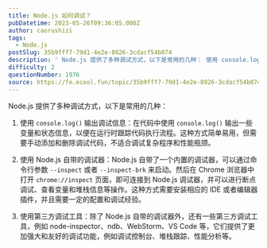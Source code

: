 ```yaml
---
title: Node.js 如何调试？
pubDatetime: 2023-05-26T09:36:05.000Z
author: caorushizi
tags:
  - Node.js
postSlug: 35b9fff7-79d1-4e2e-8926-3cdacf54b074
description: ' Node.js 提供了多种调试方式，以下是常用的几种： 使用 console.log() 输出调试信息：在代码中使用 console.log() 输出一些变量和状态信息，以便在运行时跟踪代码执行流程。这种方式简单易用，但需要手动添加和删除调试代码，不适合调试复杂程序和性能瓶颈。 使用 Node.js 自带的调试器：Node.js 自带了一个内置的调试器，可以通过命令行参数 --inspect 或'
difficulty: 2
questionNumber: 1976
source: https://fe.ecool.fun/topic/35b9fff7-79d1-4e2e-8926-3cdacf54b074
---
```


 Node.js 提供了多种调试方式，以下是常用的几种：

1. 使用 `console.log()` 输出调试信息：在代码中使用 `console.log()` 输出一些变量和状态信息，以便在运行时跟踪代码执行流程。这种方式简单易用，但需要手动添加和删除调试代码，不适合调试复杂程序和性能瓶颈。

2. 使用 Node.js 自带的调试器：Node.js 自带了一个内置的调试器，可以通过命令行参数 `--inspect` 或者 `--inspect-brk` 来启动。然后在 Chrome 浏览器中打开 `chrome://inspect` 页面，即可连接到 Node.js 调试器，并可以进行断点调试、查看变量和堆栈信息等操作。这种方式需要安装相应的 IDE 或者编辑器插件，并且需要一定的配置和调试经验。

3. 使用第三方调试工具：除了 Node.js 自带的调试器外，还有一些第三方调试工具，例如 node-inspector、ndb、WebStorm、VS Code 等，它们提供了更加强大和友好的调试功能，例如调试控制台、堆栈跟踪、性能分析等。
